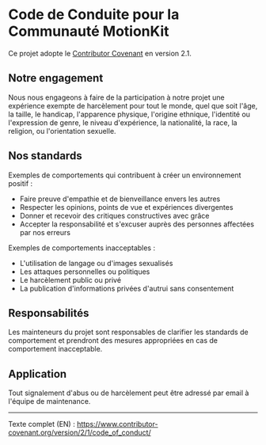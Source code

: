 # Code de Conduite pour la Communauté MotionKit

Ce projet adopte le [Contributor Covenant](https://www.contributor-covenant.org/version/2/1/code_of_conduct/) en version 2.1.

## Notre engagement

Nous nous engageons à faire de la participation à notre projet une expérience exempte de harcèlement pour tout le monde, quel que soit l'âge, la taille, le handicap, l'apparence physique, l'origine ethnique, l'identité ou l'expression de genre, le niveau d'expérience, la nationalité, la race, la religion, ou l'orientation sexuelle.

## Nos standards

Exemples de comportements qui contribuent à créer un environnement positif :
- Faire preuve d'empathie et de bienveillance envers les autres
- Respecter les opinions, points de vue et expériences divergentes
- Donner et recevoir des critiques constructives avec grâce
- Accepter la responsabilité et s'excuser auprès des personnes affectées par nos erreurs

Exemples de comportements inacceptables :
- L'utilisation de langage ou d'images sexualisés
- Les attaques personnelles ou politiques
- Le harcèlement public ou privé
- La publication d'informations privées d'autrui sans consentement

## Responsabilités

Les mainteneurs du projet sont responsables de clarifier les standards de comportement et prendront des mesures appropriées en cas de comportement inacceptable.

## Application

Tout signalement d'abus ou de harcèlement peut être adressé par email à l'équipe de maintenance.

---

Texte complet (EN) : https://www.contributor-covenant.org/version/2/1/code_of_conduct/ 